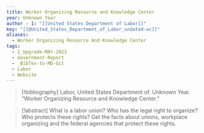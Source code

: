 ```yaml
---
title: Worker Organizing Resource and Knowledge Center
year: Unknown Year
author - 1: "[[United States Department of Labor]]"
key: "[[@United_States_Department_of_Labor_undated-oc]]"
aliases:
  - Worker Organizing Resource And Knowledge Center
tags:
  - 2_Upgrade-MAY-2023
  - Government-Report
  - _BibTex-to-MD-Git
  - Labor
  - Website
---
```


> [!bibliography]
> Labor, United States Department of. Unknown Year. “Worker Organizing Resource and Knowledge Center.” 

> [!abstract]
> What is a labor union? Who has the legal right to organize? Who protects these rights? Get the facts about unions, workplace organizing and the federal agencies that protect these rights.